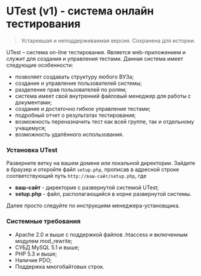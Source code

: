 # UTest (v1) - система онлайн тестирования

> Устаревшая и неподдерживаемая версия. Сохранена для истории.

UTest – система on-line тестирования. Является web-приложением и служит для создания и управления тестами. Данная система имеет следующие особенности:

- позволяет создавать структуру любого ВУЗа;
- создание и управление пользователей системы;
- разделение прав пользователей по ролям;
- система имеет свой внутренний файловый менеджер для работы с документами;
- создание и достаточно гибкое управление тестами;
- подробный отчет о результатах тестирования;
- возможность переназначить тест как всей группе, так и отдельному учащемуся;
- возможность удалённого использования.

### Установка UTest

Разверните ветку на вашем домене или локальной директории.
Зайдите в браузер и откройте файл `setup.php`, прописав в адресной строке соответствующий путь `http://ваш-сайт/setup.php`, где

- **ваш-сайт** - директория с развернутой системой UTest;
- **setup.php** - файл, располагающийся в корне развернутой системы.

Далее просто следуйте по инструкциям менеджера-установщика. 

### Системные требования

- Apache 2.0 и выше с поддержкой файлов .htaccess и включенным модулем mod_rewrite;
- СУБД MySQL 5.1 и выше;
- PHP 5.3 и выше;
- Наличие PDO;
- Поддержка многобайтовых строк.